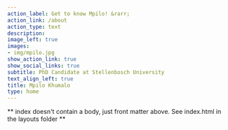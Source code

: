 ```yaml
---
action_label: Get to know Mpilo! &rarr;
action_link: /about
action_type: text
description: 
image_left: true
images:
- img/mpilo.jpg
show_action_link: true
show_social_links: true
subtitle: PhD Candidate at Stellenbosch University
text_align_left: true
title: Mpilo Khumalo
type: home
---
```


** index doesn't contain a body, just front matter above.
See index.html in the layouts folder **
